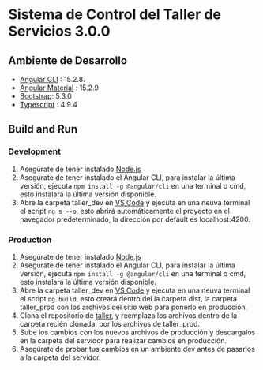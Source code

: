 # Sistema de Control del Taller de Servicios 3.0.0
## Ambiente de Desarrollo
- [Angular CLI](https://github.com/angular/angular-cli) : 15.2.8.
- [Angular Material](https://material.angular.io/) : 15.2.9
- [Bootstrap](https://getbootstrap.com/docs/5.3/getting-started/introduction/): 5.3.0
- [Typescript](https://www.typescriptlang.org/) : 4.9.4 

## Build and Run
### Development
1. Asegúrate de tener instalado [Node.js](https://nodejs.org/es)
2. Asegúrate de tener instalado el Angular CLI, para instalar la última versión, ejecuta `npm install -g @angular/cli` en una terminal o cmd, esto instalará la última versión disponible.
3. Abre la carpeta taller_dev en [VS Code](https://code.visualstudio.com/) y ejecuta en una neuva terminal el script `ng s --o`, esto abrirá automáticamente el proyecto en el navegador predeterminado, la dirección por default es localhost:4200.

### Production
1. Asegúrate de tener instalado [Node.js](https://nodejs.org/es)
2. Asegúrate de tener instalado el Angular CLI, para instalar la última versión, ejecuta `npm install -g @angular/cli` en una terminal o cmd, esto instalará la última versión disponible.
3. Abre la carpeta taller_dev en [VS Code](https://code.visualstudio.com/) y ejecuta en una neuva terminal el script `ng build`, esto creará dentro del la carpeta dist, la carpeta taller_prod con los archivos del sitio web para ponerlo en producción.
4. Clona el repositorio de [taller](https://bitbucket.org/gfdp/taller/src/master/), y reemplaza los archivos dentro de la carpeta recién clonada, por los archivos de taller_prod.
5. Sube los cambios con los nuevos archivos de producción y descargalos en la carpeta del servidor para realizar cambios en producción.
6. Asegúrate de probar tus cambios en un ambiente dev antes de pasarlos a la carpeta del servidor.